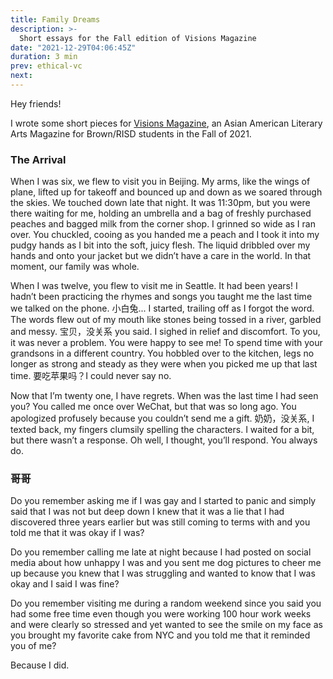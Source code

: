 ```yaml
---
title: Family Dreams
description: >-
  Short essays for the Fall edition of Visions Magazine
date: "2021-12-29T04:06:45Z"
duration: 3 min
prev: ethical-vc
next:
---
```


Hey friends!

I wrote some short pieces for [Visions Magazine](https://visions-mag.com), an Asian American Literary Arts Magazine for Brown/RISD students in the Fall of 2021.

### The Arrival

When I was six, we flew to visit you in Beijing. My arms, like the wings of plane, lifted up for takeoff and bounced up and down as we soared through the skies. We touched down late that night. It was 11:30pm, but you were there waiting for me, holding an umbrella and a bag of freshly purchased peaches and bagged milk from the corner shop. I grinned so wide as I ran over. You chuckled, cooing as you handed me a peach and I took it into my pudgy hands as I bit into the soft, juicy flesh. The liquid dribbled over my hands and onto your jacket but we didn’t have a care in the world. In that moment, our family was whole.

When I was twelve, you flew to visit me in Seattle. It had been years! I hadn’t been practicing the rhymes and songs you taught me the last time we talked on the phone. 小白兔... I started, trailing off as I forgot the word. The words flew out of my mouth like stones being tossed in a river, garbled and messy. 宝贝，没关系 you said. I sighed in relief and discomfort. To you, it was never a problem. You were happy to see me! To spend time with your grandsons in a different country. You hobbled over to the kitchen, legs no longer as strong and steady as they were when you picked me up that last time. 要吃苹果吗？I could never say no.

Now that I’m twenty one, I have regrets. When was the last time I had seen you? You called me once over WeChat, but that was so long ago. You apologized profusely because you couldn’t send me a gift. 奶奶，没关系, I texted back, my fingers clumsily spelling the characters. I waited for a bit, but there wasn’t a response. Oh well, I thought, you’ll respond. You always do.

### 哥哥

Do you remember asking me if I was gay and I started to panic and simply said that I was not but deep down I knew that it was a lie that I had discovered three years earlier but was still coming to terms with and you told me that it was okay if I was?

Do you remember calling me late at night because I had posted on social media about how unhappy I was and you sent me dog pictures to cheer me up because you knew that I was struggling and wanted to know that I was okay and I said I was fine?

Do you remember visiting me during a random weekend since you said you had some free time even though you were working 100 hour work weeks and were clearly so stressed and yet wanted to see the smile on my face as you brought my favorite cake from NYC and you told me that it reminded you of me?

Because I did.
